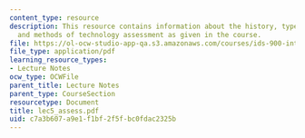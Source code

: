```yaml
---
content_type: resource
description: This resource contains information about the history, types, purpose
  and methods of technology assessment as given in the course.
file: https://ol-ocw-studio-app-qa.s3.amazonaws.com/courses/ids-900-integrating-doctoral-seminar-on-emerging-technologies-fall-2005/c7a3b607a9e1f1bf2f5fbc0fdac2325b_lec5_assess.pdf
file_type: application/pdf
learning_resource_types:
- Lecture Notes
ocw_type: OCWFile
parent_title: Lecture Notes
parent_type: CourseSection
resourcetype: Document
title: lec5_assess.pdf
uid: c7a3b607-a9e1-f1bf-2f5f-bc0fdac2325b
---
```

